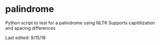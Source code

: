 # palindrome
Python script to test for a palindrome using NLTK
Supports capitilization and spacing differences

Last edited: 9/15/18
